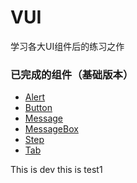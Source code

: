 # VUI
学习各大UI组件后的练习之作

### 已完成的组件（基础版本）

- [Alert](https://rvon.top/v-ui/#/alert)
- [Button](https://rvon.top/v-ui/#/button)
- [Message](https://rvon.top/v-ui/#/message)
- [MessageBox](https://rvon.top/v-ui/#/message_box)
- [Step](https://rvon.top/v-ui/#/step)
- [Tab](https://rvon.top/v-ui/#/tab)

This is dev 
this is test1